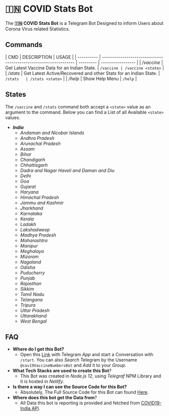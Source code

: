 # 🇮🇳 COVID Stats Bot

The **🇮🇳 COVID Stats Bot** is a Telegram Bot Designed to inform Users about Corona Virus related Statistics.

## Commands

| CMD        | DESCRIPTION                                                      | USAGE     |
| ---------- | ---------------------------------------------------------------- | --------- | ----------------- |
| _/vaccine_ | Get Latest Vaccine Data for an Indian State.                     | `/vaccine | /vaccine <state>` |
| _/stats_   | Get Latest Active/Recovered and other Stats for an Indian State. | `/stats   | /stats <state>`   |
| _/help_    | Show Help Menu                                                   | `/help`   |

## States

The `/vaccine` and `/stats` command both accept a `<state>` value as an argument to the command.
Below you can find a List of all Available `<state>` values.

- **_India_**
  - _Andaman and Nicobar Islands_
  - _Andhra Pradesh_
  - _Arunachal Pradesh_
  - _Assam_
  - _Bihar_
  - _Chandigarh_
  - _Chhattisgarh_
  - _Dadra and Nagar Haveli and Daman and Diu_
  - _Delhi_
  - _Goa_
  - _Gujarat_
  - _Haryana_
  - _Himachal Pradesh_
  - _Jammu and Kashmir_
  - _Jharkhand_
  - _Karnataka_
  - _Kerala_
  - _Ladakh_
  - _Lakshadweep_
  - _Madhya Pradesh_
  - _Maharashtra_
  - _Manipur_
  - _Meghalaya_
  - _Mizoram_
  - _Nagaland_
  - _Odisha_
  - _Puducherry_
  - _Punjab_
  - _Rajasthan_
  - _Sikkim_
  - _Tamil Nadu_
  - _Telangana_
  - _Tripura_
  - _Uttar Pradesh_
  - _Uttarakhand_
  - _West Bengal_

## FAQ

- **Where do I get this Bot?**
  - Open this [Link](https://t.me/cov19VaccineNumbersBot) with Telegram _App_ and start a Conversation with `/start`. You can also _Search_ Telegram by the Username `@cov19VaccineNumbersBot` and _Add_ it to your _Group_.
- **What Tech Stacks are used to create this Bot**?
  - This Bot was created in _Node.js 12_, using _Telegraf_ NPM Library and it is hosted in _Netlify_.
- **Is there a way I can see the Source Code for this Bot?**
  - Absolutely, The Full Source Code for this Bot can found [Here](https://github.com/ARogueOtaku/covBot).
- **Where does this bot get the Data from**?
  - All Data this bot is reporting is provided and fetched from [COVID19-India API](https://api.covid19india.org/).

